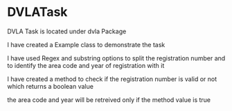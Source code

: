 # DVLATask

DVLA Task is located under dvla Package

I have created a Example class to demonstrate the task

I have used Regex and substring options to split the registration number and to identify the area code and year of registration with it

I have created a method to check if the registration number is valid or not which returns a boolean value

the area code and year will be retreived only if the method value is true
